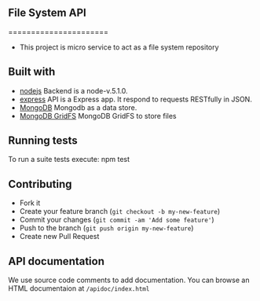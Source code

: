 ## File System API
======================

* This project is micro service to act as a file system repository

## Built with
- [nodejs](https://https://nodejs.org) Backend is a node-v.5.1.0.
- [express](http://expressjs.com) API is a Express app. It respond to requests RESTfully in JSON.
- [MongoDB](https://www.mongodb.com) Mongodb as a data store.
- [MongoDB GridFS](https://docs.mongodb.org/v3.0/core/gridfs) MongoDB GridFS to store files

## Running tests ###
To run a suite tests execute:
  npm test

## Contributing
- Fork it
- Create your feature branch (`git checkout -b my-new-feature`)
- Commit your changes (`git commit -am 'Add some feature'`)
- Push to the branch (`git push origin my-new-feature`)
- Create new Pull Request

## API documentation
We use source code comments to add documentation.
You can browse an HTML documentaion at `/apidoc/index.html`
